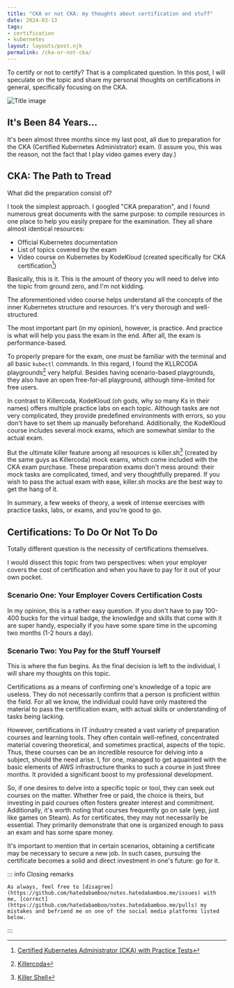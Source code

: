 ```yaml
---
title: "CKA or not CKA: my thoughts about certification and stuff"
date: 2024-03-13
tags:
- certification
- kubernetes
layout: layouts/post.njk
permalink: /cka-or-not-cka/
---
```

To certify or not to certify? That is a complicated question. In this post, I will speculate on the topic and share my personal thoughts on certifications in general, specifically focusing on the CKA.

<!-- more -->

![Title image](/assets/2024-03-13-cka-or-not-cka.webp)

## It's Been 84 Years…

It's been almost three months since my last post, all due to preparation for the CKA (Certified Kubernetes Administrator) exam. (I assure you, this was the reason, not the fact that I play video games every day.)

## CKA: The Path to Tread

What did the preparation consist of?

I took the simplest approach. I googled "CKA preparation", and I found numerous great documents with the same purpose: to compile resources in one place to help you easily prepare for the examination. They all share almost identical resources:

- Official Kubernetes documentation
- List of topics covered by the exam
- Video course on Kubernetes by KodeKloud (created specifically for CKA certification[^1])

Basically, this is it. This is the amount of theory you will need to delve into the topic from ground zero, and I'm not kidding.

The aforementioned video course helps understand all the concepts of the inner Kubernetes structure and resources. It's very thorough and well-structured.

The most important part (in my opinion), however, is practice. And practice is what will help you pass the exam in the end. After all, the exam is performance-based.

To properly prepare for the exam, one must be familiar with the terminal and all basic `kubectl` commands. In this regard, I found the KLLRCODA playgrounds[^2] very helpful. Besides having scenario-based playgrounds, they also have an open free-for-all playground, although time-limited for free users.

In contrast to Killercoda, KodeKloud (oh gods, why so many Ks in their names) offers multiple practice labs on each topic. Although tasks are not very complicated, they provide predefined environments with errors, so you don't have to set them up manually beforehand. Additionally, the KodeKloud course includes several mock exams, which are somewhat similar to the actual exam.

But the ultimate killer feature among all resources is killer.sh[^3] (created by the same guys as Killercoda) mock exams, which come included with the CKA exam purchase. These preparation exams don't mess around: their mock tasks are complicated, timed, and very thoughtfully prepared. If you wish to pass the actual exam with ease, killer.sh mocks are the best way to get the hang of it.

In summary, a few weeks of theory, a week of intense exercises with practice tasks, labs, or exams, and you're good to go.

## Certifications: To Do Or Not To Do

Totally different question is the necessity of certifications themselves.

I would dissect this topic from two perspectives: when your employer covers the cost of certification and when you have to pay for it out of your own pocket.

### Scenario One: Your Employer Covers Certification Costs

In my opinion, this is a rather easy question. If you don't have to pay 100-400 bucks for the virtual badge, the knowledge and skills that come with it are super handy, especially if you have some spare time in the upcoming two months (1-2 hours a day).

### Scenario Two: You Pay for the Stuff Yourself

This is where the fun begins. As the final decision is left to the individual, I will share my thoughts on this topic.

Certifications as a means of confirming one's knowledge of a topic are useless. They do not necessarily confirm that a person is proficient within the field. For all we know, the individual could have only mastered the material to pass the certification exam, with actual skills or understanding of tasks being lacking.

However, certifications in IT industry created a vast variety of preparation courses and learning tools. They often contain well-refined, concentrated material covering theoretical, and sometimes practical, aspects of the topic. Thus, these courses can be an incredible resource for delving into a subject, should the need arise. I, for one, managed to get aquainted with the basic elements of AWS infrastructure thanks to such a course in just three months. It provided a significant boost to my professional development.

So, if one desires to delve into a specific topic or tool, they can seek out courses on the matter. Whether free or paid, the choice is theirs, but investing in paid courses often fosters greater interest and commitment. Additionally, it's worth noting that courses frequently go on sale (yep, just like games on Steam). As for certificates, they may not necessarily be essential. They primarily demonstrate that one is organized enough to pass an exam and has some spare money.

It's important to mention that in certain scenarios, obtaining a certificate may be necessary to secure a new job. In such cases, pursuing the certificate becomes a solid and direct investment in one's future: go for it.

::: info Closing remarks

    As always, feel free to [disagree](https://github.com/hatedabamboo/notes.hatedabamboo.me/issues) with me, [correct](https://github.com/hatedabamboo/notes.hatedabamboo.me/pulls) my mistakes and befriend me on one of the social media platforms listed below.

:::

[^1]: [Certified Kubernetes Administrator (CKA) with Practice Tests](https://www.udemy.com/course/certified-kubernetes-administrator-with-practice-tests/)
[^2]: [Killercoda](https://killercoda.com/)
[^3]: [Killer Shell](https://killer.sh/)
